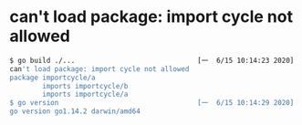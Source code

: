 # can't load package: import cycle not allowed

```bash
$ go build ./...                              [一  6/15 10:14:23 2020]
can't load package: import cycle not allowed
package importcycle/a
        imports importcycle/b
        imports importcycle/a
$ go version                                  [一  6/15 10:14:29 2020]
go version go1.14.2 darwin/amd64
```
